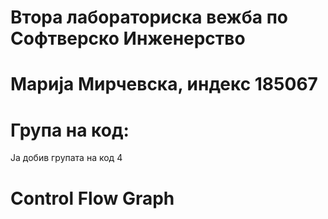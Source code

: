 # Втора лабораториска вежба по Софтверско Инженерство
# Марија Мирчевска, индекс 185067
# Група на код:
Ја добив групата на код 4
# Control Flow Graph

